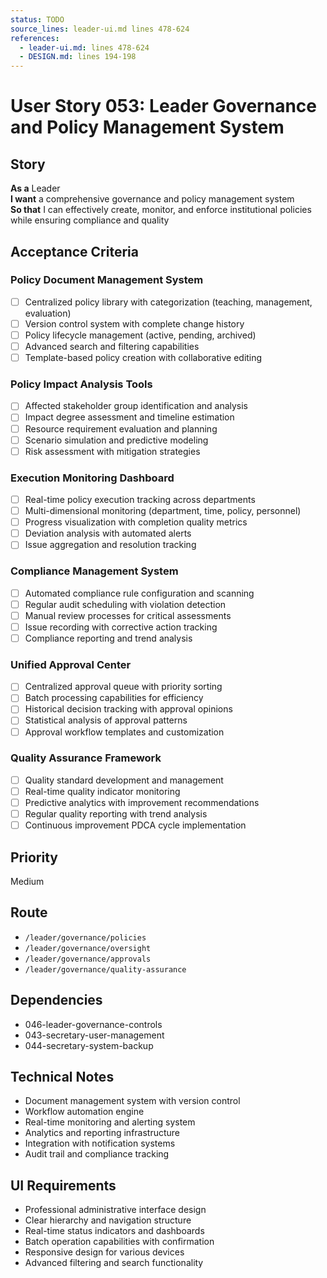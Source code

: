```yaml
---
status: TODO
source_lines: leader-ui.md lines 478-624
references:
  - leader-ui.md: lines 478-624
  - DESIGN.md: lines 194-198
---
```


# User Story 053: Leader Governance and Policy Management System

## Story
**As a** Leader  
**I want** a comprehensive governance and policy management system  
**So that** I can effectively create, monitor, and enforce institutional policies while ensuring compliance and quality

## Acceptance Criteria

### Policy Document Management System
- [ ] Centralized policy library with categorization (teaching, management, evaluation)
- [ ] Version control system with complete change history
- [ ] Policy lifecycle management (active, pending, archived)
- [ ] Advanced search and filtering capabilities
- [ ] Template-based policy creation with collaborative editing

### Policy Impact Analysis Tools
- [ ] Affected stakeholder group identification and analysis
- [ ] Impact degree assessment and timeline estimation
- [ ] Resource requirement evaluation and planning
- [ ] Scenario simulation and predictive modeling
- [ ] Risk assessment with mitigation strategies

### Execution Monitoring Dashboard
- [ ] Real-time policy execution tracking across departments
- [ ] Multi-dimensional monitoring (department, time, policy, personnel)
- [ ] Progress visualization with completion quality metrics
- [ ] Deviation analysis with automated alerts
- [ ] Issue aggregation and resolution tracking

### Compliance Management System
- [ ] Automated compliance rule configuration and scanning
- [ ] Regular audit scheduling with violation detection
- [ ] Manual review processes for critical assessments
- [ ] Issue recording with corrective action tracking
- [ ] Compliance reporting and trend analysis

### Unified Approval Center
- [ ] Centralized approval queue with priority sorting
- [ ] Batch processing capabilities for efficiency
- [ ] Historical decision tracking with approval opinions
- [ ] Statistical analysis of approval patterns
- [ ] Approval workflow templates and customization

### Quality Assurance Framework
- [ ] Quality standard development and management
- [ ] Real-time quality indicator monitoring
- [ ] Predictive analytics with improvement recommendations
- [ ] Regular quality reporting with trend analysis
- [ ] Continuous improvement PDCA cycle implementation

## Priority
Medium

## Route
- `/leader/governance/policies`
- `/leader/governance/oversight`
- `/leader/governance/approvals`
- `/leader/governance/quality-assurance`

## Dependencies
- 046-leader-governance-controls
- 043-secretary-user-management
- 044-secretary-system-backup

## Technical Notes
- Document management system with version control
- Workflow automation engine
- Real-time monitoring and alerting system
- Analytics and reporting infrastructure
- Integration with notification systems
- Audit trail and compliance tracking

## UI Requirements
- Professional administrative interface design
- Clear hierarchy and navigation structure
- Real-time status indicators and dashboards
- Batch operation capabilities with confirmation
- Responsive design for various devices
- Advanced filtering and search functionality